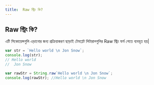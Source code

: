 ```yaml
---
title:  Raw স্ট্রিং কি?
---
```

## Raw স্ট্রিং কি?

এটি সিকোয়েন্সগুলি এড়ানোর জন্য প্রক্রিয়াকরণ ছাড়াই টেমপ্লেট লিটারালগুলির Raw স্ট্রিং ফর্ম পেতে ব্যবহৃত হয়|

```javascript
var str = `Hello world \n Jon Snow`;
console.log(str);
// Hello world
//  Jon Snow

var rawStr = String.raw`Hello world \n Jon Snow`;
console.log(rawStr); //Hello world \n Jon Snow

```
